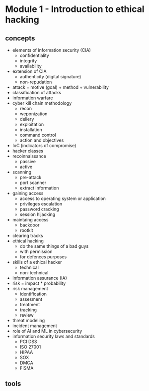 # Module 1 - Introduction to ethical hacking

## concepts
- elements of information security (CIA)
    - confidentiality
    - integrity
    - availability
- extension of CIA
    - authenticity (digital signature)
    - non-repudation
- attack = motive (goal) + method + vulnerability
- classification of attacks
- information warfare
- cyber kill chain methodology
    - recon
    - weponization
    - deliery
    - exploitation
    - installation
    - command control
    - action and objectives
- IoC (indicators of compromise)
- hacker classes
- recoinnaissance
    - passive
    - active
- scanning
    - pre-attack
    - port scanner
    - extract information
- gaining access
    - access to operating system or application
    - privileges escalation
    - password cracking
    - session hijacking
- maintaing access
    - backdoor
    - rootkit
- clearing tracks
- ethical hacking
    - do the same things of a bad guys
    - with permission
    - for defences purposes
- skills of a ethical hacker
    - technical
    - non-technical
- information assurance (IA)
- risk = impact * probability
- risk management
    - identification
    - assesment
    - treatment
    - tracking
    - review
- threat modeling
- incident management
- role of AI and ML in cybersecurity
- information security laws and standards
    - PCI DSS
    - ISO 27001
    - HIPAA
    - SOX
    - DMCA
    - FISMA
    

## tools
